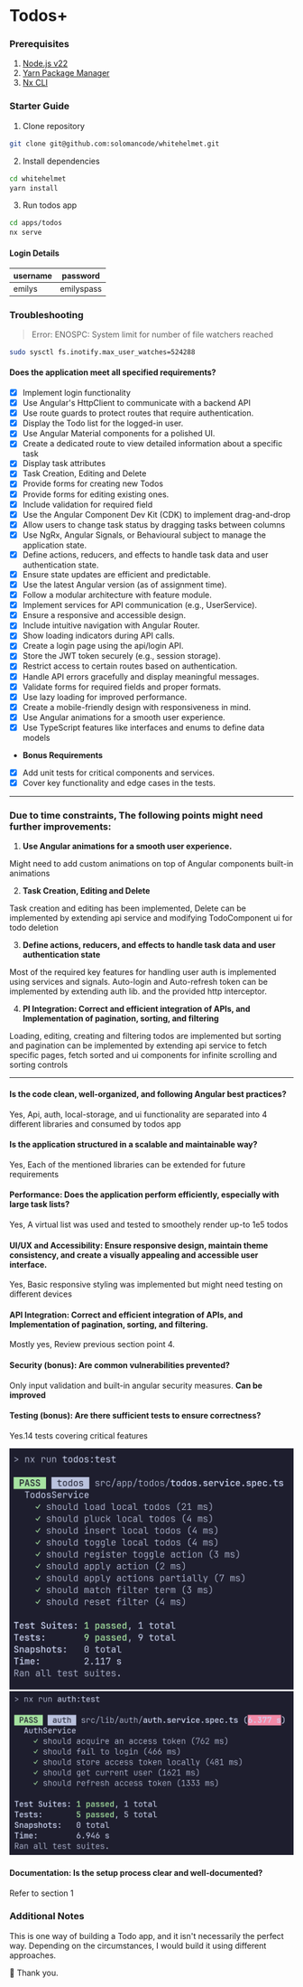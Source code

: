 # Todos+

### Prerequisites

1. [Node.js v22](https://nodejs.org/en)
2. [Yarn Package Manager](https://yarnpkg.com/)
3. [Nx CLI](https://nx.dev/)

### Starter Guide

1. Clone repository

```sh
git clone git@github.com:solomancode/whitehelmet.git
```

2. Install dependencies

```sh
cd whitehelmet
yarn install
```

3. Run todos app

```sh
cd apps/todos
nx serve
```

#### Login Details

| username | password   |
| -------- | ---------- |
| emilys   | emilyspass |

### Troubleshooting

> Error: ENOSPC: System limit for number of file watchers reached

```sh
sudo sysctl fs.inotify.max_user_watches=524288
```

#### Does the application meet all specified requirements?

- [x] Implement login functionality
- [x] Use Angular's HttpClient to communicate with a backend API
- [x] Use route guards to protect routes that require authentication.
- [x] Display the Todo list for the logged-in user.
- [x] Use Angular Material components for a polished UI.
- [x] Create a dedicated route to view detailed information about a specific task
- [x] Display task attributes
- [x] Task Creation, Editing and Delete
- [x] Provide forms for creating new Todos
- [x] Provide forms for editing existing ones.
- [x] Include validation for required field
- [x] Use the Angular Component Dev Kit (CDK) to implement drag-and-drop
- [x] Allow users to change task status by dragging tasks between columns
- [x] Use NgRx, Angular Signals, or Behavioural subject to manage the application state.
- [x] Define actions, reducers, and effects to handle task data and user authentication state.
- [x] Ensure state updates are efficient and predictable.
- [x] Use the latest Angular version (as of assignment time).
- [x] Follow a modular architecture with feature module.
- [x] Implement services for API communication (e.g., UserService).
- [x] Ensure a responsive and accessible design.
- [x] Include intuitive navigation with Angular Router.
- [x] Show loading indicators during API calls.
- [x] Create a login page using the api/login API.
- [x] Store the JWT token securely (e.g., session storage).
- [x] Restrict access to certain routes based on authentication.
- [x] Handle API errors gracefully and display meaningful messages.
- [x] Validate forms for required fields and proper formats.
- [x] Use lazy loading for improved performance.
- [x] Create a mobile-friendly design with responsiveness in mind.
- [x] Use Angular animations for a smooth user experience.
- [x] Use TypeScript features like interfaces and enums to define data models

- **Bonus Requirements**
- [x] Add unit tests for critical components and services.
- [x] Cover key functionality and edge cases in the tests.

---

### Due to time constraints, The following points might need further improvements:

1. **Use Angular animations for a smooth user experience.**

Might need to add custom animations on top of Angular components built-in animations

2. **Task Creation, Editing and Delete**

Task creation and editing has been implemented, Delete can be implemented by extending api service and modifying TodoComponent ui for todo deletion

3. **Define actions, reducers, and effects to handle task data and user authentication state**

Most of the required key features for handling user auth is implemented using services and signals. Auto-login and Auto-refresh token can be implemented by extending auth lib. and the provided http interceptor.

4. **PI Integration: Correct and efficient integration of APIs, and Implementation of pagination, sorting, and filtering**

Loading, editing, creating and filtering todos are implemented but sorting and pagination can be implemented by extending api service to fetch specific pages, fetch sorted and ui components for infinite scrolling and sorting controls

---

#### Is the code clean, well-organized, and following Angular best practices?

Yes, Api, auth, local-storage, and ui functionality are separated into 4 different libraries and consumed by todos app

#### Is the application structured in a scalable and maintainable way?

Yes, Each of the mentioned libraries can be extended for future requirements

#### Performance: Does the application perform efficiently, especially with large task lists?

Yes, A virtual list was used and tested to smoothely render up-to 1e5 todos

#### UI/UX and Accessibility: Ensure responsive design, maintain theme consistency, and create a visually appealing and accessible user interface.

Yes, Basic responsive styling was implemented but might need testing on different devices

#### API Integration: Correct and efficient integration of APIs, and Implementation of pagination, sorting, and filtering.

Mostly yes, Review previous section point 4.

#### Security (bonus): Are common vulnerabilities prevented?

Only input validation and built-in angular security measures. **Can be improved**

#### Testing (bonus): Are there sufficient tests to ensure correctness?

Yes.14 tests covering critical features

![Todos Test](./imgs/test_01.png)
![Todos Test](./imgs/test_02.png)

#### Documentation: Is the setup process clear and well-documented?

Refer to section 1

### Additional Notes

This is one way of building a Todo app, and it isn't necessarily the perfect way. Depending on the circumstances, I would build it using different approaches.

👋 Thank you.

